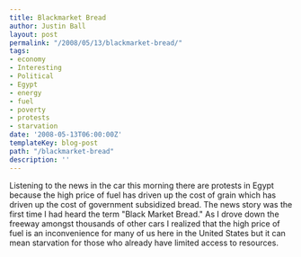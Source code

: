 ```yaml
---
title: Blackmarket Bread
author: Justin Ball
layout: post
permalink: "/2008/05/13/blackmarket-bread/"
tags:
- economy
- Interesting
- Political
- Egypt
- energy
- fuel
- poverty
- protests
- starvation
date: '2008-05-13T06:00:00Z'
templateKey: blog-post
path: "/blackmarket-bread"
description: ''
---
```


Listening to the news in the car this morning there are protests in Egypt because the high price of fuel has driven up the cost of grain which has driven up the cost of government subsidized bread.
The news story was the first time I had heard the term "Black Market Bread." As I drove down the freeway amongst thousands of other cars I realized that the high price of fuel is an inconvenience
for many of us here in the United States but it can mean starvation for those who already have limited access to resources.
